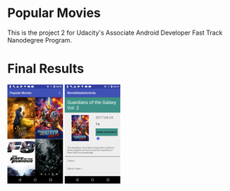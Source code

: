 # Popular Movies

This is the project 2 for Udacity's Associate Android Developer Fast Track Nanodegree Program.

# Final Results

<img src="https://github.com/DavisJP/PopularMovies/blob/master/device-2017-05-19-002937.png" width="25%" height="25%">
<img src="https://github.com/DavisJP/PopularMovies/blob/master/device-2017-05-19-003004.png" width="25%" height="25%">
